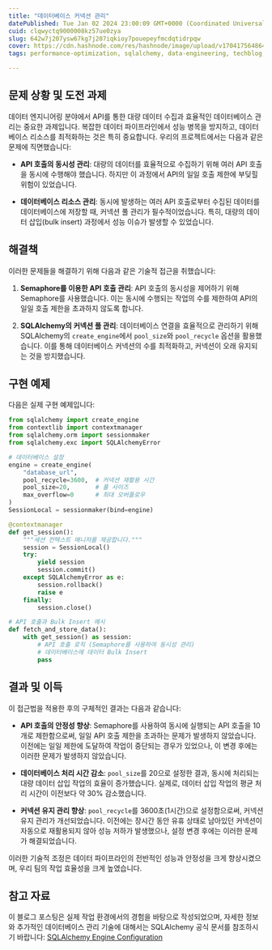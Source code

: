 ```yaml
---
title: "데이터베이스 커넥션 관리"
datePublished: Tue Jan 02 2024 23:00:09 GMT+0000 (Coordinated Universal Time)
cuid: clqwyctq9000008kz57ue0zya
slug: 642w7j207ysw67kg7j207iqkioy7pouepeyfmcdqtidrpqw
cover: https://cdn.hashnode.com/res/hashnode/image/upload/v1704175648645/2a795bd4-9e92-423e-8dd1-bf389bd1b917.png
tags: performance-optimization, sqlalchemy, data-engineering, techblog, resource-management, databasemanagement, concurrency-control, bulk-insert, apicalls, databaseconnectionpool

---
```


## **문제 상황 및 도전 과제**

데이터 엔지니어링 분야에서 API를 통한 대량 데이터 수집과 효율적인 데이터베이스 관리는 중요한 과제입니다. 복잡한 데이터 파이프라인에서 성능 병목을 방지하고, 데이터베이스 리소스를 최적화하는 것은 특히 중요합니다. 우리의 프로젝트에서는 다음과 같은 문제에 직면했습니다:

* **API 호출의 동시성 관리**: 대량의 데이터를 효율적으로 수집하기 위해 여러 API 호출을 동시에 수행해야 했습니다. 하지만 이 과정에서 API의 일일 호출 제한에 부딪힐 위험이 있었습니다.
    
* **데이터베이스 리소스 관리**: 동시에 발생하는 여러 API 호출로부터 수집된 데이터를 데이터베이스에 저장할 때, 커넥션 풀 관리가 필수적이었습니다. 특히, 대량의 데이터 삽입(bulk insert) 과정에서 성능 이슈가 발생할 수 있었습니다.
    

## **해결책**

이러한 문제들을 해결하기 위해 다음과 같은 기술적 접근을 취했습니다:

1. **Semaphore를 이용한 API 호출 관리**: API 호출의 동시성을 제어하기 위해 Semaphore를 사용했습니다. 이는 동시에 수행되는 작업의 수를 제한하여 API의 일일 호출 제한을 초과하지 않도록 합니다.
    
2. **SQLAlchemy의 커넥션 풀 관리**: 데이터베이스 연결을 효율적으로 관리하기 위해 SQLAlchemy의 `create_engine`에서 `pool_size`와 `pool_recycle` 옵션을 활용했습니다. 이를 통해 데이터베이스 커넥션의 수를 최적화하고, 커넥션이 오래 유지되는 것을 방지했습니다.
    

## **구현 예제**

다음은 실제 구현 예제입니다:

```python
from sqlalchemy import create_engine
from contextlib import contextmanager
from sqlalchemy.orm import sessionmaker
from sqlalchemy.exc import SQLAlchemyError

# 데이터베이스 설정
engine = create_engine(
    "database_url",
    pool_recycle=3600,  # 커넥션 재활용 시간
    pool_size=20,       # 풀 사이즈
    max_overflow=0      # 최대 오버플로우
)
SessionLocal = sessionmaker(bind=engine)

@contextmanager
def get_session():
    """세션 컨텍스트 매니저를 제공합니다."""
    session = SessionLocal()
    try:
        yield session
        session.commit()
    except SQLAlchemyError as e:
        session.rollback()
        raise e
    finally:
        session.close()

# API 호출과 Bulk Insert 예시
def fetch_and_store_data():
    with get_session() as session:
        # API 호출 로직 (Semaphore를 사용하여 동시성 관리)
        # 데이터베이스에 데이터 Bulk Insert
        pass
```

## **결과 및 이득**

이 접근법을 적용한 후의 구체적인 결과는 다음과 같습니다:

* **API 호출의 안정성 향상**: Semaphore를 사용하여 동시에 실행되는 API 호출을 10개로 제한함으로써, 일일 API 호출 제한을 초과하는 문제가 발생하지 않았습니다. 이전에는 일일 제한에 도달하여 작업이 중단되는 경우가 있었으나, 이 변경 후에는 이러한 문제가 발생하지 않았습니다.
    
* **데이터베이스 처리 시간 감소**: `pool_size`를 20으로 설정한 결과, 동시에 처리되는 대량 데이터 삽입 작업의 효율이 증가했습니다. 실제로, 데이터 삽입 작업의 평균 처리 시간이 이전보다 약 30% 감소했습니다.
    
* **커넥션 유지 관리 향상**: `pool_recycle`를 3600초(1시간)으로 설정함으로써, 커넥션 유지 관리가 개선되었습니다. 이전에는 장시간 동안 유휴 상태로 남아있던 커넥션이 자동으로 재활용되지 않아 성능 저하가 발생했으나, 설정 변경 후에는 이러한 문제가 해결되었습니다.
    

이러한 기술적 조정은 데이터 파이프라인의 전반적인 성능과 안정성을 크게 향상시켰으며, 우리 팀의 작업 효율성을 크게 높였습니다.

## **참고 자료**

이 블로그 포스팅은 실제 작업 환경에서의 경험을 바탕으로 작성되었으며, 자세한 정보와 추가적인 데이터베이스 관리 기술에 대해서는 SQLAlchemy 공식 문서를 참조하시기 바랍니다: [SQLAlchemy Engine Configuration](https://docs.sqlalchemy.org/en/20/core/engines.html)